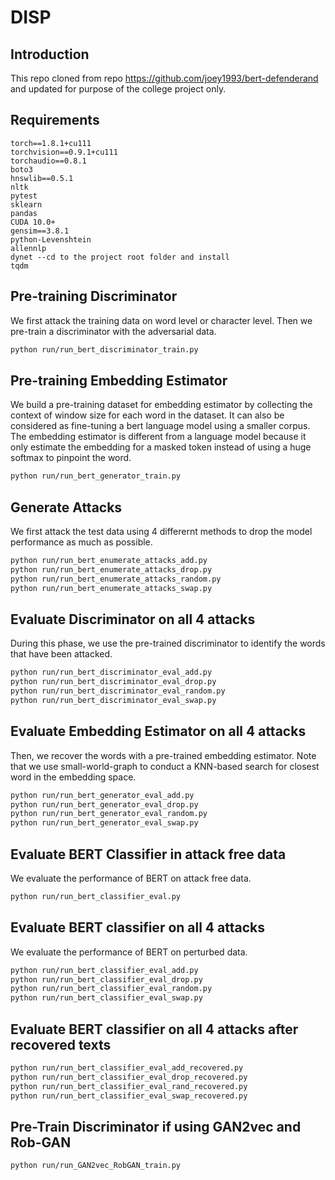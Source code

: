 # DISP

## Introduction

This repo cloned from repo https://github.com/joey1993/bert-defenderand and updated for purpose of the college project only.

## Requirements
```
torch==1.8.1+cu111 
torchvision==0.9.1+cu111 
torchaudio==0.8.1
boto3
hnswlib==0.5.1
nltk
pytest
sklearn
pandas
CUDA 10.0+
gensim==3.8.1
python-Levenshtein
allennlp
dynet --cd to the project root folder and install 
tqdm
```

## Pre-training Discriminator

We first attack the training data on word level or character level. Then we pre-train a discriminator with the adversarial data.

~~~bash
python run/run_bert_discriminator_train.py
~~~

## Pre-training Embedding Estimator

We build a pre-training dataset for embedding estimator by collecting the context of window size for each word in the dataset. It can also be considered as fine-tuning a bert language model using a smaller corpus. The embedding estimator is different from a language model because it only estimate the embedding for a masked token instead of using a huge softmax to pinpoint the word.

```bash
python run/run_bert_generator_train.py
```

## Generate Attacks

We first attack the test data using 4 differernt methods to drop the model performance as much as possible. 

```bash
python run/run_bert_enumerate_attacks_add.py
python run/run_bert_enumerate_attacks_drop.py
python run/run_bert_enumerate_attacks_random.py
python run/run_bert_enumerate_attacks_swap.py
```

## Evaluate Discriminator on all 4 attacks

During this phase, we use the pre-trained discriminator to identify the words that have been attacked.

```bash
python run/run_bert_discriminator_eval_add.py
python run/run_bert_discriminator_eval_drop.py
python run/run_bert_discriminator_eval_random.py
python run/run_bert_discriminator_eval_swap.py
```

## Evaluate Embedding Estimator on all 4 attacks

Then, we recover the words with a pre-trained embedding estimator. Note that we use small-world-graph to conduct a KNN-based search for closest word in the embedding space. 

```bash
python run/run_bert_generator_eval_add.py
python run/run_bert_generator_eval_drop.py
python run/run_bert_generator_eval_random.py
python run/run_bert_generator_eval_swap.py
```

## Evaluate BERT Classifier in attack free data

We evaluate the performance of BERT on attack free data.

```bash
python run/run_bert_classifier_eval.py
```

## Evaluate BERT classifier on all 4 attacks

We evaluate the performance of BERT on perturbed data.

```bash
python run/run_bert_classifier_eval_add.py
python run/run_bert_classifier_eval_drop.py
python run/run_bert_classifier_eval_random.py
python run/run_bert_classifier_eval_swap.py
```

## Evaluate BERT classifier on all 4 attacks after recovered texts

```bash
python run/run_bert_classifier_eval_add_recovered.py
python run/run_bert_classifier_eval_drop_recovered.py
python run/run_bert_classifier_eval_rand_recovered.py
python run/run_bert_classifier_eval_swap_recovered.py
```

## Pre-Train Discriminator if using GAN2vec and Rob-GAN

```bash
python run/run_GAN2vec_RobGAN_train.py
```
